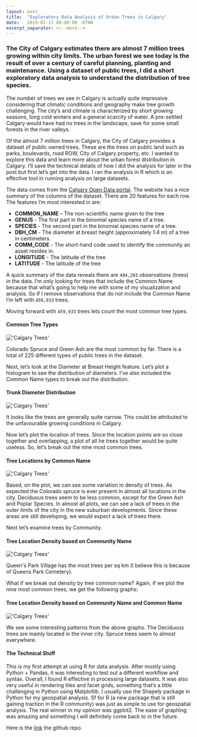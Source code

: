 ```yaml
---
layout: post
title:  "Exploratory Data Analysis of Urban Trees in Calgary"
date:   2019-01-17 00:00:00 -0700
excerpt_separator: <!--more-->
---
```


### The City of Calgary estimates there are almost 7 million trees growing within city limits. The urban forest we see today is the result of over a century of careful planning, planting and maintenance. Using a dataset of public trees, I did a short exploratory data analysis to understand the distribution of tree species.

<!--more-->

The number of trees we see in Calgary is actually quite impressive considering that climatic conditions and geography make tree growth challenging. The city’s arid climate is characterized by short growing seasons, long cold winters and a general scarcity of water. A pre-settled Calgary would have had no trees in the landscape, save for some small forests in the river valleys.

Of the almost 7 million trees in Calgary, the City of Calgary provides a dataset of public owned trees. These are the trees on public land such as parks, boulevards, road ROW, City of Calgary property, etc. I wanted to explore this data and learn more about the urban forest distribution in Calgary. I’ll save the technical details of how I did the analysis for later in the post but first let’s get into the data. I ran the analysis in R which is an effective tool in running analysis on large datasets.

The data comes from the [Calgary Open Data portal][open_data]. The website has a nice summary of the columns of the dataset. There are 20 features for each row. The features I’m most interested in are:

* **COMMON_NAME** – The non-scientific name given to the tree
* **GENUS** - The first part in the binomial species name of a tree.
* **SPECIES** - The second part in the binomial species name of a tree.
* **DBH_CM** - The diameter at breast height (approximately 1.4 m) of a tree in centimeters.
* **COMM_CODE** - The short-hand code used to identify the community an asset resides in.
* **LONGITUDE** - The latitude of the tree
* **LATITUDE** - The latitude of the tree

A quick summary of the data reveals there are `484,265` observations (trees) in the data. I’m only looking for trees that include the Common Name because that what’s going to help me with some of my visualization and analysis. So if I remove observations that do not include the Common Name I’m left with `459,933` trees.

Moving forward with `459,933` trees lets count the most common tree types.

#### Common Tree Types

!['Calgary Trees'](https://s3-us-west-2.amazonaws.com/smohiudd.github.co/calgary-trees/count.png)

Colorado Spruce and Green Ash are the most common by far. There is a total of 225 different types of public trees in the dataset.

Next, let’s look at the Diameter at Breast Height feature. Let’s plot a histogram to see the distribution of diameters. I’ve also included the Common Name types to break out the distribution.

#### Trunk Diameter Distribution

!['Calgary Trees'](https://s3-us-west-2.amazonaws.com/smohiudd.github.co/calgary-trees/hist.png)

It looks like the trees are generally quite narrow. This could be attributed to the unfavourable growing conditions in Calgary.

Now let’s plot the location of trees. Since the location points are so close together and overlapping, a plot of all he trees together would be quite useless. So, let’s break out the nine most common trees.

#### Tree Locations by Common Name

!['Calgary Trees'](https://s3-us-west-2.amazonaws.com/smohiudd.github.co/calgary-trees/points.png)

Based, on the plot, we can see some variation in density of trees. As expected the Colorado spruce is ever present in almost all locations in the city. Deciduous trees seem to be less common, except for the Green Ash and Poplar Species. In almost all plots, we can see a lack of trees in the outer limits of the city in the new suburban developments. Since these areas are still developing, we would expect a lack of trees there.

Next let’s examine trees by Community.

#### Tree Location Density based on Community Name

!['Calgary Trees'](https://s3-us-west-2.amazonaws.com/smohiudd.github.co/calgary-trees/density2.png)

Queen's Park Village has the most trees per sq km (I believe this is because of Queens Park Cemetery).

What if we break out density by tree common name? Again, if we plot the nine most common trees, we get the following graphs:

#### Tree Location Density based on Community Name and Common Name

!['Calgary Trees'](https://s3-us-west-2.amazonaws.com/smohiudd.github.co/calgary-trees/density.png)

We see some interesting patterns from the above graphs. The Deciduous trees are mainly located in the inner city. Spruce trees seem to almost everywhere.

#### The Technical Stuff

This is my first attempt at using R for data analysis. After mostly using Python + Pandas, it was interesting to test out a different workflow and syntax. Overall, I found R effective in processing large datasets. It was also very useful in rendering tiles and facet grids, something that’s a little challenging in Python using Matplotlib. I usually use the Shapely package in Python for my geospatial analysis. Sf for R (a new package that is still gaining traction in the R community) was just as simple to use for geospatial analysis. The real winner in my opinion was ggplot2. The ease of graphing was amazing and something I will definitely come back to in the future.

Here is the [link](https://github.com/smohiudd/calgary-trees) the github repo.

[open_data]:https://data.calgary.ca/Environment/Public-Trees/tfs4-3wwa
